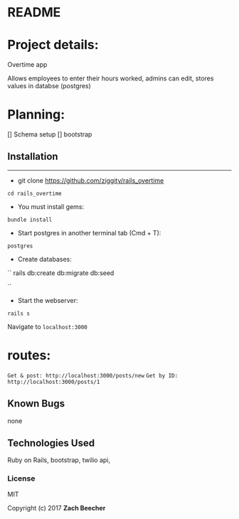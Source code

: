# README

# Project details:
Overtime app

Allows employees to enter their hours worked, admins can edit, stores values in databse (postgres)


# Planning:

[] Schema setup
[] bootstrap


## Installation
------------


 * git clone https://github.com/ziggity/rails_overtime

 ``
 cd rails_overtime
``

* You must install gems:

``
 bundle install
``

* Start postgres in another terminal tab (Cmd + T):

``
 postgres
``

* Create databases:

``
 rails db:create db:migrate db:seed

``
* Start the webserver:

``
 rails s
``

Navigate to `localhost:3000`

# routes:

``
Get & post:
http://localhost:3000/posts/new
``
``
Get by ID:
http://localhost:3000/posts/1
``



## Known Bugs
none

## Technologies Used

Ruby on Rails, bootstrap, twilio api, 

### License

MIT

Copyright (c) 2017 **Zach Beecher**
